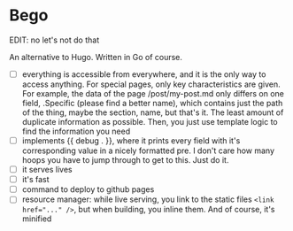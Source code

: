# Bego

EDIT: no let's not do that

An alternative to Hugo. Written in Go of course.

- [ ] everything is accessible from everywhere, and it is the only way to
  access anything. For special pages, only key characteristics are given. For
  example, the data of the page /post/my-post.md only differs on one field,
  .Specific (please find a better name), which contains just the path of the
  thing, maybe the section, name, but that's it. The least amount of duplicate
  information as possible. Then, you just use template logic to find the
  information you need
- [ ] implements {{ debug . }}, where it prints every field with it's
  corresponding value in a nicely formatted pre. I don't care how many hoops
  you have to jump through to get to this. Just do it.
- [ ] it serves lives
- [ ] it's fast
- [ ] command to deploy to github pages
- [ ] resource manager: while live serving, you link to the static files `<link
  href="..." />`, but when building, you inline them. And of course, it's
  minified
